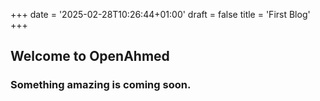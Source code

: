 +++
date = '2025-02-28T10:26:44+01:00'
draft = false
title = 'First Blog'
+++

## Welcome to OpenAhmed

### Something amazing is coming soon.
